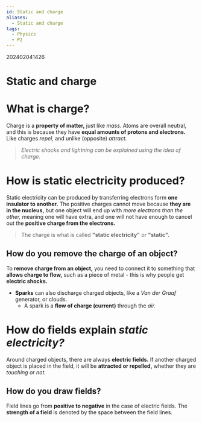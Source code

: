 ```yaml
---
id: Static and charge
aliases:
  - Static and charge
tags:
  - Physics
  - P2
---
```

202402041426
# Static and charge

# What is charge?

Charge is a **property of matter,** just like *mass.* Atoms are overall neutral, and this is because they have **equal amounts of protons and electrons.** Like charges *repel,* and unlike (opposite) *attract.* 

> *Electric shocks and lightning can be explained using the idea of charge.* 

# How is static electricity produced?

Static electricity can be produced by transferring electrons form **one insulator to another.** The positive charges cannot move because **they are in the nucleus,** but one object will end up with *more electrons than the other,* meaning one will have extra, and one will not have enough to cancel out the **positive charge from the electrons.** 

> The charge is what is called **"static electricity"** or **"static".**

## How do you **remove the charge** of an object?

To **remove charge from an object,** you need to connect it to something that **allows charge to flow,** such as a piece of metal - this is why people get **electric shocks.** 

- **Sparks** can also discharge charged objects, like a *Van der Graaf* generator, or clouds.
    - A spark is a **flow of charge (current)** through the *air.* 

# How do **fields explain *static electricity?*** 

Around charged objects, there are always **electric fields.** If another charged object is placed in the field, it will be **attracted or repelled,** whether they are *touching or not.*

## How do you draw fields?

Field lines go from **positive to negative** in the case of electric fields. The **strength of a field** is denoted by the space between the field lines.
